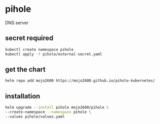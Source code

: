 # pihole

DNS server

## secret required

```bash
kubectl create namespace pihole
kubectl apply -f pihole/external-secret.yaml
```

## get the chart

```bash
helm repo add mojo2600 https://mojo2600.github.io/pihole-kubernetes/
```

## installation

```bash
helm upgrade --install pihole mojo2600/pihole \
--create-namespace --namespace pihole \
--values pihole/values.yaml
```
